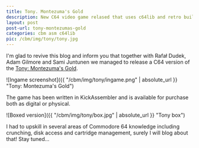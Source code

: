 ```yaml
---
title: Tony. Montezuma's Gold
description: New C64 video game relased that uses c64lib and retro build tool.
layout: post
post-url: tony-montezumas-gold
categories: cbm asm c64lib
pic: /cbm/img/tony/tony.jpg
---
```


I'm glad to revive this blog and inform you that together with Rafał Dudek, Adam Gilmore and Sami Juntunen we managed to release a C64 version of the [Tony: Montezuma's Gold](https://monochrome-productions.itch.io/tony).

![Ingame screenshot]({{ "/cbm/img/tony/ingame.png" | absolute_url }} "Tony: Montezuma's Gold")

The game has been written in KickAssembler and is available for purchase both as digital or physical.

![Boxed version]({{ "/cbm/img/tony/box.jpg" | absolute_url }} "Tony box")

I had to upskill in several areas of Commodore 64 knowledge including crunching, disk access and cartridge management, surely I will blog about that!
Stay tuned...
